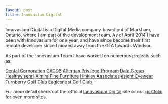 ```yaml
---
layout: post
title: Innovasium Digital
---
```


Innovasium Digital is a Digital Media company based out of Markham, Ontario, where I am part of the development team. As of April 2014 I have been with Innovasium for one year, and have since become their first remote developer since I moved away from the GTA towards Windsor.

As part of the Innovasium Team I have worked on numerous projects such as:

[Dental Corporation](http://dentalcorp.ca/)
[CACDS](http://www.cacds.com/)
[Allergan Privilege Program](https://www.allerganprivilege.ca/)
[Data Group](http://datagroup.ca)
[Healthwisenri](http://hwnri.com/)
[Almira Fine Furniture](http://www.almira.com/)
[Hinkley Associates](hinkley.innovasium.com)
[esight Eyewear](http://www.esighteyewear.com/)
[Turnberry Golf Club](http://www.turnberrygolf.ca/home.htm)
[Eaglesnest Golf Club](http://www.eaglesnestgolf.com/home.htm)

For more detail check out the official [Innovasium Digital](http://www.innovasium.com/) site or our [portfolio](http://www.innovasium.com/portfolio) for even more sites.